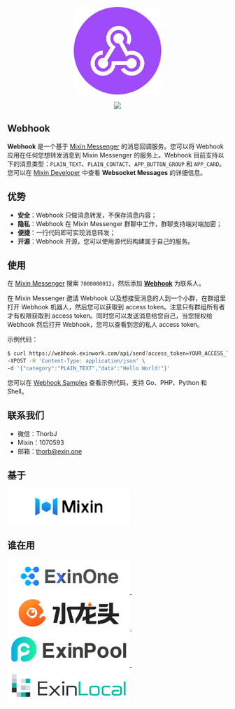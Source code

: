 <p align="center"><img src="./logos/webhook.png" width="200"></p>
<p align="center">
<a href="README.md"><img src="https://img.shields.io/badge/language-English-red.svg?longCache=true&style=flat-square"></a>
</p>

## Webhook

**Webhook** 是一个基于 [Mixin Messenger](https://mixin.one) 的消息回调服务。您可以将 Webhook 应用在任何您想转发消息到 Mixin Messenger 的服务上。Webhook 目前支持以下的消息类型：`PLAIN_TEXT`、`PLAIN_CONTACT`、`APP_BUTTON_GROUP` 和 `APP_CARD`。您可以在 [Mixin Developer](https://developers.mixin.one/api/beta-mixin-message/websocket-messages/) 中查看 **Websocket Messages** 的详细信息。

## 优势

* **安全**：Webhook 只做消息转发，不保存消息内容；
* **隐私**：Webhook 在 Mixin Messenger 群聊中工作，群聊支持端对端加密；
* **便捷**：一行代码即可实现消息转发；
* **开源**：Webhook 开源，您可以使用源代码构建属于自己的服务。

## 使用

在 [Mixin Messenger](https://mixin.one/messenger) 搜索 `7000000012`，然后添加 **[Webhook](https://mixin.one/codes/4d792128-1db8-4baf-8d90-d0d8189a4a7e)** 为联系人。

在 Mixin Messenger 邀请 Webhook 以及想接受消息的人到一个小群，在群组里打开 Webhook 机器人，然后您可以获取到 access token。注意只有群组所有者才有权限获取到 access token。同时您可以发送消息给您自己，当您授权给 Webhook 然后打开 Webhook，您可以查看到您的私人 access token。

示例代码：

``` bash
$ curl https://webhook.exinwork.com/api/send?access_token=YOUR_ACCESS_TOKEN \
-XPOST -H 'Content-Type: application/json' \
-d '{"category":"PLAIN_TEXT","data":"Hello World!"}'
```

您可以在 [Webhook Samples](https://github.com/ExinOne/webhook-samples) 查看示例代码，支持 Go、PHP、Python 和 Shell。

## 联系我们

- 微信：ThorbJ
- Mixin：1070593
- 邮箱：thorb@exin.one

## 基于

<p align="left">
  <a target="_blank" href="https://mixin.one">
    <img src="./logos/Mixin.png" height="80">
  </a>
</p>

## 谁在用

<p align="left">
  <a target="_blank" href="https://exinone.com">
    <img src="./logos/ExinOne.png" height="80">
  </a>
  &nbsp;
    <a target="_blank" href="https://exinone.com">
    <img src="./logos/ExinEarn.png" height="80">
  </a>
  &nbsp;
  <a target="_blank" href="https://exinpool.com">
    <img src="./logos/ExinPool.png" height="80">
  </a>
  &nbsp;
  <a target="_blank" href="https://support.exinlocal.com">
    <img src="./logos/ExinLocal.png" height="80">
  </a>
</p>
